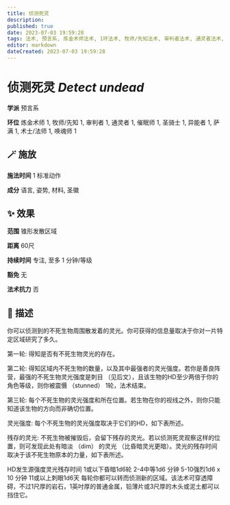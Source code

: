 ```yaml
---
title: 侦测死灵
description: 
published: true
date: 2023-07-03 19:59:28
tags: 法术, 预言系, 炼金术师法术, 1环法术, 牧师/先知法术, 审判者法术, 通灵者法术, 催眠师法术, 圣骑士法术, 异能者法术, 萨满法术, 术士/法师法术, 唤魂师法术
editor: markdown
dateCreated: 2023-07-03 19:59:28
---
```


# **侦测死灵** *Detect undead*

**学派** 预言系 

**环位** 炼金术师 1, 牧师/先知 1, 审判者 1, 通灵者 1, 催眠师 1, 圣骑士 1, 异能者 1, 萨满 1, 术士/法师 1, 唤魂师 1

## 🪄 施放

**施法时间** 1 标准动作

**成分** 语言, 姿势, 材料, 圣徽

## ✨ 效果  

**范围** 锥形发散区域

**距离** 60尺  

**持续时间** 专注, 至多 1 分钟/等级 

**豁免** 无

**法术抗力** 否

## 📖 描述

你可以侦测到的不死生物周围散发着的灵光。你可获得的信息量取决于你对一片特定区域研究了多久。

第一轮: 得知是否有不死生物灵光的存在。

第二轮: 得知区域内不死生物的数量，以及其中最强者的灵光强度。若你是善良阵营，最强的不死生物灵光强度是刺目 （见后文），且该生物的HD至少两倍于你的角色等级，则你被震慑 （stunned） 1轮，法术结束。

第三轮: 每个不死生物的灵光强度和所在位置。若生物在你的视线之外，则你只能知道该生物的方向而非确切位置。

灵光强度: 每个不死生物的灵光强度取决于它们的HD，如下表所述。

残存的灵光: 不死生物被摧毁后，会留下残存的灵光。若以侦测死灵观察这样的位置，则可发现此处有暗淡 （dim） 的灵光 （比昏暗灵光更暗）。灵光的残存时间取决于该不死生物原本的力量，如下表所述。

HD发生源强度灵光残存时间 1或以下昏暗1d6轮 2-4中等1d6 分钟 5-10强烈1d6 x 10 分钟 11或以上刺眼1d6天  每轮你都可以转而侦测新的区域。该法术可穿透障碍，不过1尺厚的岩石，1英吋厚的普通金属，铅薄片或3尺厚的木头或泥土都可以挡住它。
    